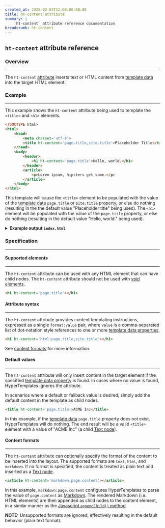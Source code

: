 ```yaml
---
created_at: 2025-02-03T12:00:00-08:00
title: ht-content attribute
summary: |
    `ht-content` attribute reference documentation
breadcrumb: ht-content
---
```


## `ht-content` attribute reference

<auto-toc selectors='h3,h4,h5,h6'></auto-toc>

### Overview 
------------
The `ht-content` [attribute] inserts text or HTML content from [template data] into the target HTML element.

### Example
-----------

This example shows the `ht-content` attribute being used to template the `<title>` and `<h1>` elements.

<code-snippet ht-block filename='layout.html' highlight='5,9' with-line-numbers>

```html
<!DOCTYPE html>
<html>
    <head>
        <meta charset='utf-8'>
        <title ht-content='page.title,site.title'>Placeholder Title</title>
    </head>
    <body>
        <header>
            <h1 ht-content='page.title'>Hello, world.</h1>
        </header>
        <article>
            <p>Lorem ipsum, hipsters get some.</p>
        </article>
    </body>
</html>
```

</code-snippet>

This template will cause the `<title>` element to be populated with the value of the [template data] `page.title` or `site.title` property, or else do nothing (resulting in the the default value "Placeholder title" being used).
The `<h1>` element will be populated with the value of the `page.title` property, or else do nothing (resulting in the default value "Hello, world." being used).

<details><summary><strong>Example output <code>index.html</code></strong></summary>

Let's see what happens when we process this template with the following [template data].

```javascript
{
    site: {
        title: "Acme, Inc"
    }
}
```

Notice that this example template data object does have a `site.title` property, but does not have a `page.title` property.
The `<title>` element child [Text node] (`"Placeholder Title"`) will be replaced by the value of `site.title`.
What will happen to the `<h1>` element?

```html
<!DOCTYPE html>
<html>
    <head>
        <meta charset='utf-8'>
        <title>Acme, Inc</title>
    </head>
    <body>
        <header>
            <h1>Hello, world.</h1>
        </header>
        <article>
            <p>Lorem ipsum, hipsters get some.</p>
        </article>
    </body>
</html>
```

The `<h1>` element was not modified because the example template data did not contain a value for `page.title`.
This simple example demonstrates how to configure default values using HyperTemplates – just include them in the template using HTML!

</details>

### Specification
-----------------

#### Supported elements
-----------------------

The `ht-content` attribute can be used with any HTML element that can have child nodes.
The `ht-content` attribute should not be used with [void elements].

```html
<h1 ht-content='page.title'></h1>
```

#### Attribute syntax
---------------------

The `ht-content` attribute provides content templating instructions, expressed as a single `format:value` pair, where `value` is a comma-separated list of dot-notation style references to one or more [template data properties].

```html
<h1 ht-content='html:page.title,site.title'></h1>
```

See [content formats] for more information.

#### Default values
-------------------

The `ht-content` attribute will only insert content in the target element if the specified [template data property] is found.
In cases where no value is found, HyperTemplates ignores the attribute.

In scenarios where a default or fallback value is desired, simply add the default content in the template as child nodes.

```html
<title ht-content='page.title'>ACME Inc</title>
```

In this example, if the [template data] `page.title` property does not exist, HyperTemplates will do nothing.
The end result will be a valid `<title>` element with a value of "ACME Inc" (a child [Text node]).

#### Content formats
--------------------

The `ht-content` attribute can optionally specify the format of the content to be inserted into the layout.
The supported formats are `text`, `html`, and `markdown`.
If no format is specified, the content is treated as plain text and inserted as a [Text node].

```html
<article ht-content='markdown:page.content'></article>
```

In this example, `markdown:page.content` configures HyperTemplates to parse the value of `page.content` as [Markdown].
The rendered Markdown (i.e. HTML elements) are then appended as child nodes to the content element, in a similar manner as the [Javascript `appendChild()` method].

<doc-quote ht-block notice>

**NOTE:** Unsupported formats are ignored, effectively resulting in the default behavior (plain text format).

</doc-quote>


<!-- Links -->
[attribute]: https://developer.mozilla.org/en-US/docs/Web/HTML/Attributes
[template data]: /docs/reference/core/data/
[template data property]: /docs/reference/core/data/#template-data-property
[template data properties]: /docs/reference/core/data/#template-data-property
[void elements]: https://developer.mozilla.org/en-US/docs/Glossary/Void_element
[Text node]: https://developer.mozilla.org/en-US/docs/Web/API/Text
[Text nodes]: https://developer.mozilla.org/en-US/docs/Web/API/Text
[Element node]: https://developer.mozilla.org/en-US/docs/Web/API/Element
[Element nodes]: https://developer.mozilla.org/en-US/docs/Web/API/Element
[Markdown]: /docs/reference/core/markdown/
[Javascript `appendChild()` method]: https://developer.mozilla.org/en-US/docs/Web/API/Node/appendChild
[content formats]: #content-formats
